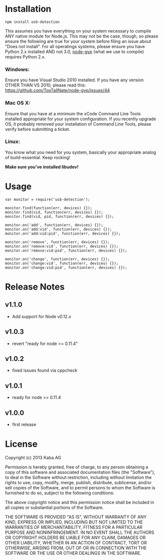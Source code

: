 # Installation

    npm install usb-detection

This assumes you have everything on your system necessary to compile ANY native module for Node.js. This may not be the case, though, so please ensure the following are true for your system before filing an issue about "Does not install". For all operatings systems, please ensure you have Python 2.x installed AND not 3.0, [node-gyp](https://github.com/TooTallNate/node-gyp) (what we use to compile) requires Python 2.x.

### Windows:

Ensure you have Visual Studio 2010 installed. If you have any version OTHER THAN VS 2010, please read this: https://github.com/TooTallNate/node-gyp/issues/44 

### Mac OS X:

Ensure that you have at a minimum the xCode Command Line Tools installed appropriate for your system configuration. If you recently upgrade OS, it probably removed your installation of Command Line Tools, please verify before submitting a ticket.

### Linux:

You know what you need for you system, basically your appropriate analog of build-essential. Keep rocking!

**Make sure you've installed libudev!**

# Usage

```nodejs
var monitor = require('usb-detection');
    
monitor.find(function(err, devices) {});
monitor.find(vid, function(err, devices) {});
monitor.find(vid, pid, function(err, devices) {});

monitor.on('add', function(err, devices) {});
monitor.on('add:vid', function(err, devices) {});
monitor.on('add:vid:pid', function(err, devices) {});

monitor.on('remove', function(err, devices) {});
monitor.on('remove:vid', function(err, devices) {});
monitor.on('remove:vid:pid', function(err, devices) {});

monitor.on('change', function(err, devices) {});
monitor.on('change:vid', function(err, devices) {});
monitor.on('change:vid:pid', function(err, devices) {});
```

# Release Notes

## v1.1.0

 - Add support for Node v0.12.x

## v1.0.3

- revert "ready for node >= 0.11.4"

## v1.0.2

- fixed issues found via cppcheck

## v1.0.1

- ready for node >= 0.11.4

## v1.0.0

- first release


# License

Copyright (c) 2013 Kaba AG

Permission is hereby granted, free of charge, to any person obtaining a copy
of this software and associated documentation files (the "Software"), to deal
in the Software without restriction, including without limitation the rights
to use, copy, modify, merge, publish, distribute, sublicense, and/or sell
copies of the Software, and to permit persons to whom the Software is
furnished to do so, subject to the following conditions:

The above copyright notice and this permission notice shall be included in
all copies or substantial portions of the Software.

THE SOFTWARE IS PROVIDED "AS IS", WITHOUT WARRANTY OF ANY KIND, EXPRESS OR
IMPLIED, INCLUDING BUT NOT LIMITED TO THE WARRANTIES OF MERCHANTABILITY,
FITNESS FOR A PARTICULAR PURPOSE AND NONINFRINGEMENT. IN NO EVENT SHALL THE
AUTHORS OR COPYRIGHT HOLDERS BE LIABLE FOR ANY CLAIM, DAMAGES OR OTHER
LIABILITY, WHETHER IN AN ACTION OF CONTRACT, TORT OR OTHERWISE, ARISING FROM,
OUT OF OR IN CONNECTION WITH THE SOFTWARE OR THE USE OR OTHER DEALINGS IN
THE SOFTWARE.
